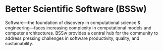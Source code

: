 # Better Scientific Software (BSSw)

Software—the foundation of discovery in computational science & engineering—faces increasing complexity in computational models and computer architectures. BSSw provides a central hub for the community to address pressing challenges in software productivity, quality, and sustainability.

<!---
Slide1 L: ../images/hero-design.png
Slide1 R: ../Articles/Blog/2024-05-communicating-design.md
Slide2 L: ../Articles/Blog/2024-06-introducing-cass.md
Slide2 R: ../CuratedContent/DebunkingMyth.md
Slide3 L: ../CuratedContent/PortabilityIsReliability.md
Slide3 R: ../Events/ATPESC2024.md
Slide4 L: ../Events/2024-07-openscience-rse-school.md
Slide4 R: ../Events/hpcbp-085-userexperience.md
Slide5 L: ../Events/2024-07-intersect-bootcamp.md 
Slide5 R: ../Events/2024-08-llnl-hpc-tutorials.md 
--->

<!---
Note: We have had up to 7 L and R panels in the carousel, even if the current carousel may be shorter.

Caution: Blank line after first comment mark (or before last comment mark) causes build failure.
LCM: Saving for use again later

Slide1 L: ../images/hero-design.png
Slide1 R: ../Articles/Blog/2024-05-communicating-design.md
Slide2 L: ../Articles/Blog/2024-05-InclusivityDeepDive.md
Slide2 R: ../CuratedContent/ManualWorkIsABug.md
Slide3 L: ../CuratedContent/CollectionOpenSourceSwProjects.md
Slide3 R: ../Events/2024-07-openscience-rse-school.md
Slide4 L: ../Events/hpcbp-084-communicatingdesign.md
Slide4 R: ../Events/2024-06-cass-community-bofs.md
Slide5 L: ../Events/Events/2024-06-URSSI-school.md
Slide5 R: ../Events/2025-01-hicss.md 
--->

<!---
[Site Overview](SiteOverview.md)

[Communities Overview](CommunitiesOverview.md)

[Intro to CSE](IntroToCse.md)

[Intro to HPC](IntroToHpc.md)

--->
